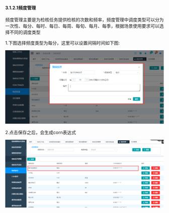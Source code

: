 #### 3.1.2.1频度管理

​        频度管理主要是为检核任务提供检核的次数和频率，频度管理中调度类型可以分为一次性、每分、每时、每日、每周、每旬、每月、每季，根据场景使用要求可以选择不同的调度类型

 1.下图选择频度类型为每分，这里可以设置间隔时间如下图:

![image-20210420111052798](3.1.2.1%E9%A2%91%E5%BA%A6%E7%AE%A1%E7%90%86.assets/image-20210420111052798.png)

2.点击保存之后，会生成corn表达式

![image-20210420111337484](3.1.2.1%E9%A2%91%E5%BA%A6%E7%AE%A1%E7%90%86.assets/image-20210420111337484.png)